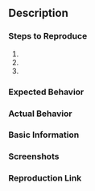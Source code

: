 ## Description

### Steps to Reproduce

1. 
2. 
3. 

### Expected Behavior

### Actual Behavior

### Basic Information


### Screenshots

<!-- If the issue is a visual issue, please include screenshots showing the problem if possible -->

### Reproduction Link
